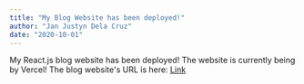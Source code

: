 ```yaml
---
title: "My Blog Website has been deployed!"
author: "Jan Justyn Dela Cruz"
date: "2020-10-01"
---
```


My React.js blog website has been deployed! The website is currently being by Vercel! The blog website's URL is here: [Link](https://my-react-apps-ihvgga0c2.vercel.app/)
